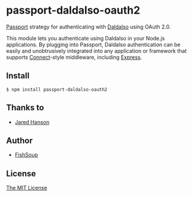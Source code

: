 # passport-daldalso-oauth2
[Passport](http://passportjs.org/) strategy for authenticating with [Daldalso](https://daldal.so/)
using OAuth 2.0.

This module lets you authenticate using Daldalso in your Node.js applications.
By plugging into Passport, Daldalso authentication can be easily and
unobtrusively integrated into any application or framework that supports
[Connect](http://www.senchalabs.org/connect/)-style middleware, including
[Express](http://expressjs.com/).

## Install

    $ npm install passport-daldalso-oauth2

## Thanks to 

  - [Jared Hanson](http://github.com/jaredhanson)

## Author

  - [FishSoup](http://github.com/sengsung)
  
## License

[The MIT License](http://opensource.org/licenses/MIT)
